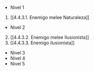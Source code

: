  - Nivel 1
1. [[4.4.3.1. Enemigo melee Naturaleza]]
- Nivel 2
2. [[4.4.3.2. Enemigo melee Ilusionista]]
3. [[4.4.3.3. Enemigo ilusionista]]
- Nivel 3
- Nivel 4
- Nivel 5
